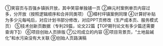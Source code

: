 ①笑容页与百强乡镇拆开放，其中笑容单独铺一页
②麻元村案例单页内容过多，分开放（按照逻辑顺序和合并同类项）
③樟村坪镇案例同理
④计算好补贴为多少元每吨后，对应计划书部分修改，对应PPT页修改（生产成本页、服务模式页）
⑤技术创新页数据（专利29篇，论文22篇【TOP期刊论文有多少篇还需要查询下】）
⑥项目创始人页排版
⑦公司成立的内容
⑧项目背景页，“土地盐碱化”和水污染没有大关联
⑨创始人页路演稿